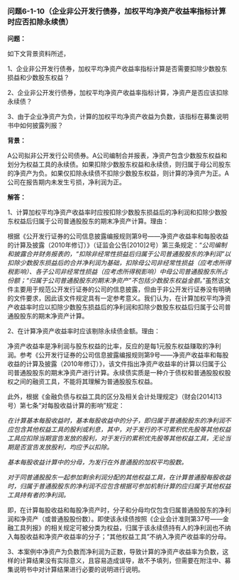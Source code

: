 ### 问题6-1-10（企业非公开发行债券，加权平均净资产收益率指标计算时应否扣除永续债）

**问题：**

如下文背景资料所述，

1、企业非公开发行债券，加权平均净资产收益率指标计算是否需要扣除少数股东损益和少数股东权益？

2、企业非公开发行债券，加权平均净资产收益率指标计算，净资产是否应该扣除永续债？

3、由于企业净资产为负，计算的加权平均净资产收益为负数，该指标在募集说明书中如何披露列报？

**背景：**

A公司拟非公开发行公司债券。A公司编制合并报表，净资产包含少数股东权益和划分为权益工具的永续债。如果扣除少数股东权益和永续债，则归属于母公司股东的净资产为负。如果仅扣除永续债不扣除少数股东权益，则计算的净资产为正。A公司在报告期内未发生亏损，净利润为正。

**解答：**

1、计算加权平均净资产收益率时应按扣除少数股东损益后的净利润和扣除少数股东权益后归属于公司普通股股东的期末净资产计算。理由：

根据《公开发行证券的公司信息披露编报规则第9号——净资产收益率和每股收益的计算及披露（2010年修订）》（证监会公告[2010]2号）第三条规定：“*公司编制和披露合并财务报表的，“扣除非经常性损益后归属于公司普通股股东的净利润”以扣除少数股东损益后的合并净利润为基础，扣除母公司非经常性损益（应考虑所得税影响）、各子公司非经常性损益（应考虑所得税影响）中母公司普通股股东所占份额；“归属于公司普通股股东的期末净资产”不包括少数股东权益金额。*”虽然该文件主要用于规范公开发行证券的公司的信息披露，但由于非公开发行证券没有明确的文件要求，因此该文件规定具有一定参考意义。我们认为，在计算加权平均净资产收益率时应以扣除少数股东损益后的净利润和扣除少数股东权益后归属于公司普通股股东的期末净资产计算。

2、在计算净资产收益率时应该剔除永续债金额。理由：

净资产收益率是净利润与股东权益的比率，反应的是每1元股东权益赚取的净利润。参考《公开发行证券的公司信息披露编报规则第9号——净资产收益率和每股收益的计算及披露（2010年修订）》，该文件指出净资产收益率的计算以归属于公司普通股股东的期末净资产进行计算。永续债实质是一种介于债权和普通股股权股权之间的融资工具，不能将其理解为普通股股东权益。

此外，根据《金融负债与权益工具的区分及相关会计处理规定》（财会[2014]13号）第七条“对每股收益计算的影响”规定：

*在计算基本每股收益时，基本每股收益中的分子，即归属于普通股股东的净利润不应包含其他权益工具的股利或利息，其中，对于发行的不可累积优先股等其他权益工具应扣除当期宣告发放的股利，对于发行的累积优先股等其他权益工具，无论当期是否宣告发放股利，均应予以扣除。*

*基本每股收益计算中的分母，为发行在外普通股的加权平均股数。*

*对于同普通股股东一起参加剩余利润分配的其他权益工具，在计算普通股每股收益时，归属于普通股股东的净利润不应包含根据可参加机制计算的应归属于其他权益工具持有者的净利润。*

即，在计算每股收益和每股净资产时，分子和分母均仅包含归属普通股股东的净利润和净资产（或普通股股份数）。即使该永续债按照《企业会计准则第37号——金融工具列报》的相关规定可被分类为权益，归属于该永续债持有人的净利润也不纳入每股收益和净资产收益率的分子；“其他权益工具”不纳入净资产收益率的分母。

3、本案例中净资产为负数而净利润为正数，导致计算的净资产收益率为负数，这样的计算结果没有实际意义，且容易造成误导，故不予填列，但需要在附注中、募集说明书中对计算结果进行必要的说明进行说明。